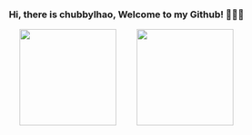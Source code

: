 <h3 align = "center"> Hi, there is chubbylhao, Welcome to my Github! 👋👋👋 </h3>

<!--
**chubbylhao/chubbylhao** is a ✨ _special_ ✨ repository because its `README.md` (this file) appears on your GitHub profile.

Here are some ideas to get you started:

- 🔭 I’m currently working on ...
- 🌱 I’m currently learning ...
- 👯 I’m looking to collaborate on ...
- 🤔 I’m looking for help with ...
- 💬 Ask me about ...
- 📫 How to reach me: ...
- 😄 Pronouns: ...
- ⚡ Fun fact: ...
-->

<div align="center">
<span>  </span>
<img height="170px" src="https://github-readme-stats.vercel.app/api?username=chubbylhao&show_icons=true&theme=dark&count_private=true" />
<span>  </span>
<img height="170px" src="https://github-readme-stats.vercel.app/api/top-langs/?username=chubbylhao&theme=dark&layout=compact&langs_count=8" />
<span>  </span>
</div>
